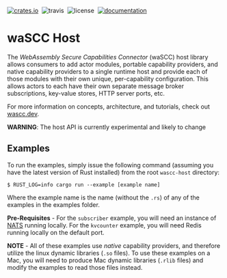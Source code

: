 [![crates.io](https://img.shields.io/crates/v/wascc-host.svg)](https://crates.io/crates/wascc-host)&nbsp;
![travis](https://travis-ci.org/wascc/wascc-host.svg?branch=master)&nbsp;
![license](https://img.shields.io/crates/l/wascc-host.svg)&nbsp;
[![documentation](https://docs.rs/wascc-host/badge.svg)](https://docs.rs/wascc-host)

# waSCC Host

The _WebAssembly Secure Capabilities Connector_ (waSCC) host library allows consumers to add actor modules, portable capability providers, and native capability providers to a single runtime host and provide each of those modules with their own unique, per-capability configuration. This allows actors to each have their own separate message broker subscriptions, key-value stores, HTTP server ports, etc.

For more information on concepts, architecture, and tutorials, check out [wascc.dev](https://wasc.dev).

**WARNING**: The host API is currently experimental and likely to change

## Examples
To run the examples, simply issue the following command (assuming you have the latest version of Rust installed) from the root `wascc-host` directory:

```
$ RUST_LOG=info cargo run --example [example name]
```

Where the example name is the name (without the `.rs`) of any of the examples in the examples folder. 

**Pre-Requisites** - For the `subscriber` example, you will need an instance of [NATS](https://nats.io) running locally. For the `kvcounter` example, you will need Redis running locally on the default port.

**NOTE** - All of these examples use _native_ capability providers, and therefore utilize the linux dynamic libraries (`.so` files). To use these examples on a Mac, you will need to produce Mac dynamic libraries (`.rlib` files) and modify the examples to read those files instead.
